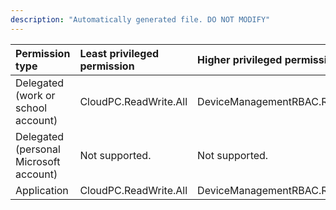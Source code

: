 ```yaml
---
description: "Automatically generated file. DO NOT MODIFY"
---
```


|Permission type|Least privileged permission|Higher privileged permissions|
|:---|:---|:---|
|Delegated (work or school account)|CloudPC.ReadWrite.All|DeviceManagementRBAC.ReadWrite.All|
|Delegated (personal Microsoft account)|Not supported.|Not supported.|
|Application|CloudPC.ReadWrite.All|DeviceManagementRBAC.ReadWrite.All|

